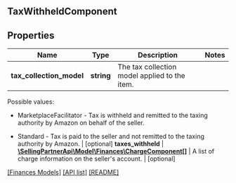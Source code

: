 ## TaxWithheldComponent

## Properties

Name | Type | Description | Notes
------------ | ------------- | ------------- | -------------
**tax_collection_model** | **string** | The tax collection model applied to the item.

Possible values:

* MarketplaceFacilitator - Tax is withheld and remitted to the taxing authority by Amazon on behalf of the seller.

* Standard - Tax is paid to the seller and not remitted to the taxing authority by Amazon. | [optional]
**taxes_withheld** | [**\SellingPartnerApi\Model\Finances\ChargeComponent[]**](ChargeComponent.md) | A list of charge information on the seller&#39;s account. | [optional]

[[Finances Models]](../) [[API list]](../../Api) [[README]](../../../README.md)
